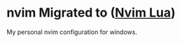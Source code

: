# nvim Migrated to ([Nvim Lua](https://github.com/lucasdeprit/nvim-lua))
My personal nvim configuration for windows.
